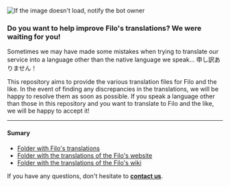 ![If the image doesn't load, notify the bot owner](https://media.discordapp.net/attachments/598921416993275909/779032434788401152/Language_repository.png)
### Do you want to help improve Filo's translations? We were waiting for you!

Sometimes we may have made some mistakes when trying to translate our service into a language other than the native language we speak... 申し訳ありません！

This repository aims to provide the various translation files for Filo and the like. In the event of finding any discrepancies in the translations, we will be happy to resolve them as soon as possible. If you speak a language other than those in this repository and you want to translate to Filo and the like, we will be happy to accept it!

---

#### Sumary
- [Folder with Filo's translations](https://github.com/filobot/translate/tree/master/Filo)
- [Folder with the translations of the Filo's website](https://github.com/filobot/translate/tree/master/Website)
- [Folder with the translations of the Filo's wiki](https://github.com/filobot/translate/tree/master/Wiki)

If you have any questions, don't hesitate to **[contact us](https://filobot.xyz/discord)**.
